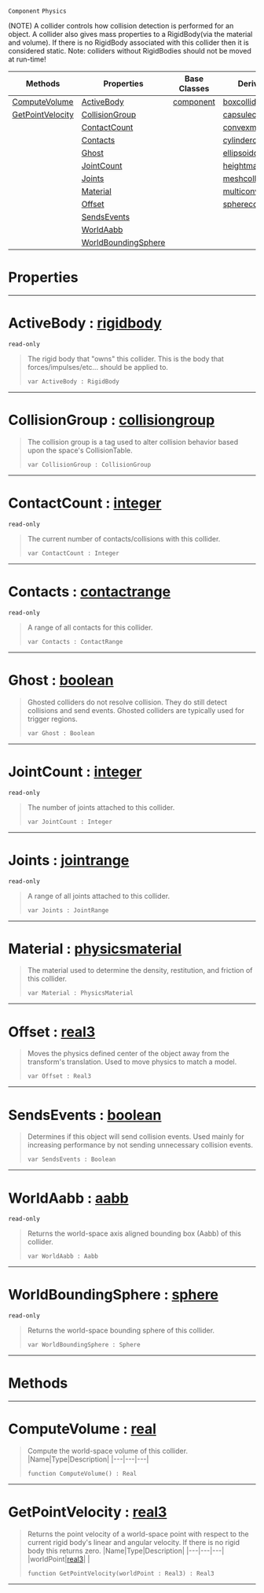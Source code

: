  `Component` `Physics`



(NOTE) A collider controls how collision detection is performed for an object. A collider also gives mass properties to a RigidBody(via the material and volume). If there is no RigidBody associated with this collider then it is considered static. Note: colliders without RigidBodies should not be moved at run-time!

|Methods|Properties|Base Classes|Derived Classes|
|---|---|---|---|
|[ ComputeVolume](https://github.com/zeroengineteam/ZeroDocs/blob/master/code_reference/class_reference/collider.markdown#computevolume-zero-engin)|[ ActiveBody](https://github.com/zeroengineteam/ZeroDocs/blob/master/code_reference/class_reference/collider.markdown#activebody-zero-engine-d)|[component](https://github.com/zeroengineteam/ZeroDocs/blob/master/code_reference/class_reference/component.markdown)|[boxcollider](https://github.com/zeroengineteam/ZeroDocs/blob/master/code_reference/class_reference/boxcollider.markdown)|
|[ GetPointVelocity](https://github.com/zeroengineteam/ZeroDocs/blob/master/code_reference/class_reference/collider.markdown#getpointvelocity-zero-en)|[ CollisionGroup](https://github.com/zeroengineteam/ZeroDocs/blob/master/code_reference/class_reference/collider.markdown#collisiongroup-zero-engi)| |[capsulecollider](https://github.com/zeroengineteam/ZeroDocs/blob/master/code_reference/class_reference/capsulecollider.markdown)|
| |[ ContactCount](https://github.com/zeroengineteam/ZeroDocs/blob/master/code_reference/class_reference/collider.markdown#contactcount-zero-engine)| |[convexmeshcollider](https://github.com/zeroengineteam/ZeroDocs/blob/master/code_reference/class_reference/convexmeshcollider.markdown)|
| |[ Contacts](https://github.com/zeroengineteam/ZeroDocs/blob/master/code_reference/class_reference/collider.markdown#contacts-zero-engine-doc)| |[cylindercollider](https://github.com/zeroengineteam/ZeroDocs/blob/master/code_reference/class_reference/cylindercollider.markdown)|
| |[ Ghost](https://github.com/zeroengineteam/ZeroDocs/blob/master/code_reference/class_reference/collider.markdown#ghost-zero-engine-docume)| |[ellipsoidcollider](https://github.com/zeroengineteam/ZeroDocs/blob/master/code_reference/class_reference/ellipsoidcollider.markdown)|
| |[ JointCount](https://github.com/zeroengineteam/ZeroDocs/blob/master/code_reference/class_reference/collider.markdown#jointcount-zero-engine-d)| |[heightmapcollider](https://github.com/zeroengineteam/ZeroDocs/blob/master/code_reference/class_reference/heightmapcollider.markdown)|
| |[ Joints](https://github.com/zeroengineteam/ZeroDocs/blob/master/code_reference/class_reference/collider.markdown#joints-zero-engine-docum)| |[meshcollider](https://github.com/zeroengineteam/ZeroDocs/blob/master/code_reference/class_reference/meshcollider.markdown)|
| |[ Material](https://github.com/zeroengineteam/ZeroDocs/blob/master/code_reference/class_reference/collider.markdown#material-zero-engine-doc)| |[multiconvexmeshcollider](https://github.com/zeroengineteam/ZeroDocs/blob/master/code_reference/class_reference/multiconvexmeshcollider.markdown)|
| |[ Offset](https://github.com/zeroengineteam/ZeroDocs/blob/master/code_reference/class_reference/collider.markdown#offset-zero-engine-docum)| |[spherecollider](https://github.com/zeroengineteam/ZeroDocs/blob/master/code_reference/class_reference/spherecollider.markdown)|
| |[ SendsEvents](https://github.com/zeroengineteam/ZeroDocs/blob/master/code_reference/class_reference/collider.markdown#sendsevents-zero-engine)| | |
| |[ WorldAabb](https://github.com/zeroengineteam/ZeroDocs/blob/master/code_reference/class_reference/collider.markdown#worldaabb-zero-engine-do)| | |
| |[ WorldBoundingSphere](https://github.com/zeroengineteam/ZeroDocs/blob/master/code_reference/class_reference/collider.markdown#worldboundingsphere-zero)| | |


 #  Properties


---  
 #  ActiveBody : [rigidbody](https://github.com/zeroengineteam/ZeroDocs/blob/master/code_reference/class_reference/rigidbody.markdown)

 `read-only`

> The rigid body that "owns" this collider. This is the body that forces/impulses/etc... should be applied to.
> ``` lang=cpp, name=Nada
> var ActiveBody : RigidBody


---  
 #  CollisionGroup : [collisiongroup](https://github.com/zeroengineteam/ZeroDocs/blob/master/code_reference/class_reference/collisiongroup.markdown)

> The collision group is a tag used to alter collision behavior based upon the space's CollisionTable.
> ``` lang=cpp, name=Nada
> var CollisionGroup : CollisionGroup


---  
 #  ContactCount : [integer](https://github.com/zeroengineteam/ZeroDocs/blob/master/code_reference/nada_base_types/integer.markdown)

 `read-only`

> The current number of contacts/collisions with this collider.
> ``` lang=cpp, name=Nada
> var ContactCount : Integer


---  
 #  Contacts : [contactrange](https://github.com/zeroengineteam/ZeroDocs/blob/master/code_reference/class_reference/contactrange.markdown)

 `read-only`

> A range of all contacts for this collider.
> ``` lang=cpp, name=Nada
> var Contacts : ContactRange


---  
 #  Ghost : [boolean](https://github.com/zeroengineteam/ZeroDocs/blob/master/code_reference/nada_base_types/boolean.markdown)

> Ghosted colliders do not resolve collision. They do still detect collisions and send events. Ghosted colliders are typically used for trigger regions.
> ``` lang=cpp, name=Nada
> var Ghost : Boolean


---  
 #  JointCount : [integer](https://github.com/zeroengineteam/ZeroDocs/blob/master/code_reference/nada_base_types/integer.markdown)

 `read-only`

> The number of joints attached to this collider.
> ``` lang=cpp, name=Nada
> var JointCount : Integer


---  
 #  Joints : [jointrange](https://github.com/zeroengineteam/ZeroDocs/blob/master/code_reference/class_reference/jointrange.markdown)

 `read-only`

> A range of all joints attached to this collider.
> ``` lang=cpp, name=Nada
> var Joints : JointRange


---  
 #  Material : [physicsmaterial](https://github.com/zeroengineteam/ZeroDocs/blob/master/code_reference/class_reference/physicsmaterial.markdown)

> The material used to determine the density, restitution, and friction of this collider.
> ``` lang=cpp, name=Nada
> var Material : PhysicsMaterial


---  
 #  Offset : [real3](https://github.com/zeroengineteam/ZeroDocs/blob/master/code_reference/nada_base_types/real3.markdown)

> Moves the physics defined center of the object away from the transform's translation. Used to move physics to match a model.
> ``` lang=cpp, name=Nada
> var Offset : Real3


---  
 #  SendsEvents : [boolean](https://github.com/zeroengineteam/ZeroDocs/blob/master/code_reference/nada_base_types/boolean.markdown)

> Determines if this object will send collision events. Used mainly for increasing performance by not sending unnecessary collision events.
> ``` lang=cpp, name=Nada
> var SendsEvents : Boolean


---  
 #  WorldAabb : [aabb](https://github.com/zeroengineteam/ZeroDocs/blob/master/code_reference/class_reference/aabb.markdown)

 `read-only`

> Returns the world-space axis aligned bounding box (Aabb) of this collider.
> ``` lang=cpp, name=Nada
> var WorldAabb : Aabb


---  
 #  WorldBoundingSphere : [sphere](https://github.com/zeroengineteam/ZeroDocs/blob/master/code_reference/class_reference/sphere.markdown)

 `read-only`

> Returns the world-space bounding sphere of this collider.
> ``` lang=cpp, name=Nada
> var WorldBoundingSphere : Sphere


---  
 #  Methods


---  
 #  ComputeVolume : [real](https://github.com/zeroengineteam/ZeroDocs/blob/master/code_reference/nada_base_types/real.markdown)

> Compute the world-space volume of this collider.
> |Name|Type|Description|
> |---|---|---|
> ``` lang=cpp, name=Nada
> function ComputeVolume() : Real
> ``` 


---  
 #  GetPointVelocity : [real3](https://github.com/zeroengineteam/ZeroDocs/blob/master/code_reference/nada_base_types/real3.markdown)

> Returns the point velocity of a world-space point with respect to the current rigid body's linear and angular velocity. If there is no rigid body this returns zero.
> |Name|Type|Description|
> |---|---|---|
> |worldPoint|[real3](https://github.com/zeroengineteam/ZeroDocs/blob/master/code_reference/nada_base_types/real3.markdown)| |
> ``` lang=cpp, name=Nada
> function GetPointVelocity(worldPoint : Real3) : Real3
> ``` 


---  
 

 